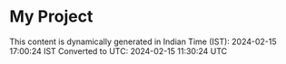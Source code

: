 # My Project

This content is dynamically generated in Indian Time (IST): 2024-02-15 17:00:24 IST
Converted to UTC: 2024-02-15 11:30:24 UTC

